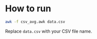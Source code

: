 # How to run
```bash
awk -f csv_avg.awk data.csv
```
Replace ```data.csv``` with your CSV file name.